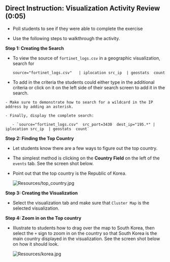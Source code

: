 ## Direct Instruction: Visualization Activity Review (0:05)

- Poll students to see if they were able to complete the exercise

- Use the following steps to walkthrough the activity. 

**Step 1: Creating the Search**

  - To view the source of `fortinet_logs.csv` in a geographic visualization, search for
		
      `source="fortinet_logs.csv"   | iplocation src_ip  | geostats  count`
		
   - To add in the criteria the students could either type in the additional criteria or click on it on the left side of their search screen to add it in the search.  
	
	- Make sure to demonstrate how to search for a wildcard in the IP address by adding an asterisk.
	
	- Finally, display the complete search:
	
	   - `source="fortinet_logs.csv"  src_port=3430  dest_ip="195.*" | iplocation src_ip  | geostats  count`
	
**Step 2: Finding the Top Country**

   - Let students know there are a few ways to figure out the top country.  
   
   - The simplest method is clicking on the **Country Field** on the left of the `events` tab.  See the screen shot below.
   
   - Point out that the top country is the Republic of Korea.
   
      ![Resources/top_country.jpg](Resources/top_country.jpg)
	
**Step 3: Creating the Visualization**	

   - Select the visualization tab and make sure that `Cluster Map` is the selected visualization.
	
**Step 4: Zoom in on the Top country**	

   - Illustrate to  students how to drag over the map to South Korea, then select the `+` sign to zoom in on the country so that South Korea is the main country displayed in the visualization.  See the screen shot below on how it should look.
   
      ![Resources/korea.jpg](Resources/korea.jpg)
